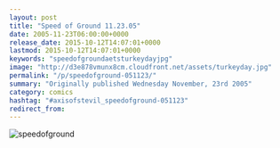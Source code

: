 ```yaml
---
layout: post
title: "Speed of Ground 11.23.05"
date: 2005-11-23T06:00:00+0000
release_date: 2015-10-12T14:07:01+0000
lastmod: 2015-10-12T14:07:01+0000
keywords: "speedofgroundaetsturkeydayjpg"
image: "http://d3e878vmunx8cm.cloudfront.net/assets/turkeyday.jpg"
permalink: "/p/speedofground-051123/"
summary: "Originally published Wednesday November, 23rd 2005"
category: comics
hashtag: "#axisofstevil_speedofground-051123"
redirect_from:
---
```


![speedofground](http://d3e878vmunx8cm.cloudfront.net/assets/turkeyday.jpg)

